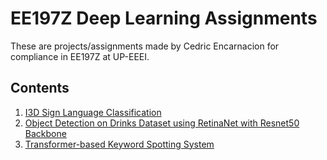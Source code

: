 # EE197Z Deep Learning Assignments
These are projects/assignments made by Cedric Encarnacion for compliance in EE197Z at UP-EEEI. 

## Contents
1. <a href="https://huggingface.co/spaces/cedssama/I3D_Sign_Language_Classification">I3D Sign Language Classification</a>
2. <a href="https://github.com/shin-mashita/drink-detect/tree/main/drinks_detection">Object Detection on Drinks Dataset using RetinaNet with Resnet50 Backbone</a>
3. <a href="https://github.com/shin-mashita/drink-detect/tree/main/transformer_based_kws">Transformer-based Keyword Spotting System</a>
